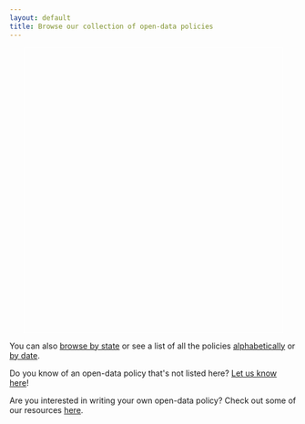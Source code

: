 ```yaml
---
layout: default
title: Browse our collection of open-data policies
---
```


<div style="padding:0 25px;"><div id="mapid" style="border:1px solid #fff; width:100%; height:500px;"></div></div>
<script type="text/javascript" src="../../assets/js/open-data-map.js"></script>

You can also [browse by state](/browse/states/) or see a list of all the policies [alphabetically](/browse/all/) or [by date](/browse/by-date/).

Do you know of an open-data policy that's not listed here? [Let us know here](/add-a-policy/)!

Are you interested in writing your own open-data policy? Check out some of our resources [here](http://whatworkscities.sunlightfoundation.com/#section-h2-05).
